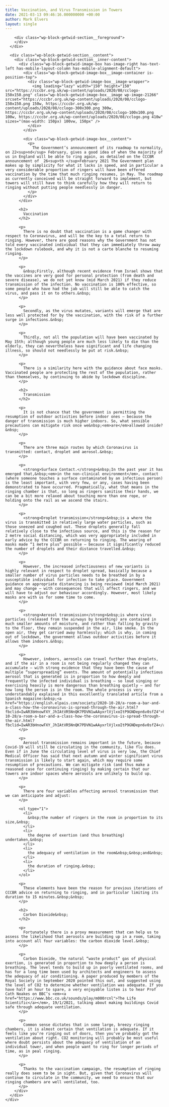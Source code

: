 ```yaml
---
title: Vaccination, and Virus Transmission in Towers
date: 2021-03-13 09:46:16.000000000 +00:00
author: Mark Elvers
layout: single
---
```

<div class="wp-block-getwid-section">
  <div class="wp-block-getwid-section__wrapper">
    <div class="wp-block-getwid-section__inner-wrapper">
      <div class="wp-block-getwid-section__background-holder">
        <div class="wp-block-getwid-section__background">
        </div>
        
        <div class="wp-block-getwid-section__foreground">
        </div>
      </div>
      
      <div class="wp-block-getwid-section__content">
        <div class="wp-block-getwid-section__inner-content">
          <div class="wp-block-getwid-image-box has-image-right has-text-left has-mobile-layout-column has-mobile-alignment-default">
            <div class="wp-block-getwid-image-box__image-container is-position-top">
              <div class="wp-block-getwid-image-box__image-wrapper">
                <img loading="lazy" width="150" height="150" src="https://cccbr.org.uk/wp-content/uploads/2020/08/cclogo-150x150.png" class="wp-block-getwid-image-box__image wp-image-21266" srcset="https://cccbr.org.uk/wp-content/uploads/2020/08/cclogo-150x150.png 150w, https://cccbr.org.uk/wp-content/uploads/2020/08/cclogo-300x300.png 300w, https://cccbr.org.uk/wp-content/uploads/2020/08/cclogo-100x100.png 100w, https://cccbr.org.uk/wp-content/uploads/2020/08/cclogo.png 410w" sizes="(max-width: 150px) 100vw, 150px" />
              </div>
            </div>
            
            <div class="wp-block-getwid-image-box__content">
              <p>
                The Government’s announcement of its roadmap to normality, on 22<sup>nd</sup> February, gives a good idea of when the majority of us in England will be able to ring again, as detailed on the CCCBR announcement of  26<sup>th </sup>February 2021 The Government plan makes up by simplicity for what it lacks in speed, and in particular a very considerable proportion of ringers will have been offered vaccination by the time that much ringing resumes, in May. The roadmap as currently conceived will be straight forward to implement, but towers will still have to think carefully how they will return to ringing without putting people needlessly in danger.
              </p>
            </div>
          </div>
          
          <h2>
            Vaccination
          </h2>
          
          <p>
            There is no doubt that vaccination is a game changer with respect to Coronavirus, and will be the key to a total return to ringing. However, there are good reasons why the Government has not told every vaccinated individual that they can immediately throw away the lockdown rulebook, and why it is not a carte blanche to resuming ringing.
          </p>
          
          <p>
            &nbsp;Firstly, although recent evidence from Israel shows that the vaccines are very good for personal protection (from death and severe disease), we do not yet know (mid March 2021) if they reduce transmission of the infection. No vaccination is 100% effective, so some people who have had the jab will still be able to catch the virus, and pass it on to others.&nbsp;
          </p>
          
          <p>
            Secondly, as the virus mutates, variants will emerge that are less well protected for by the vaccination, with the risk of a further surge in infections.&nbsp;
          </p>
          
          <p>
            Thirdly, not all the population will have been vaccinated by May 15th; although young people are much less likely to die than the elderly, they can nevertheless have significant and life changing illness, so should not needlessly be put at risk.&nbsp;
          </p>
          
          <p>
            There is a similarity here with the guidance about face masks. Vaccinated people are protecting the rest of the population, rather than themselves, by continuing to abide by lockdown discipline.
          </p>
          
          <h2>
            Transmission
          </h2>
          
          <p>
            It is not chance that the government is permitting the resumption of outdoor activities before indoor ones – because the danger of transmission is much higher indoors. So, what sensible precautions can mitigate risk once we&nbsp;<em>are</em>allowed inside?&nbsp;
          </p>
          
          <p>
            There are three main routes by which Coronavirus is transmitted: contact, droplet and aerosol.&nbsp;
          </p>
          
          <p>
            <strong>Surface Contact.</strong>&nbsp;In the past year it has emerged that,&nbsp;<em>in the non-clinical environment</em>, contact (where someone touches a surface contaminated by an infectious person) is the least important, with very few, or any, cases having been demonstrated to have occurred. Pragmatically, what that means in the ringing chamber is that, so long as ringers sanitise their hands, we can be a bit more relaxed about touching more than one rope, or holding onto the rail as we ascend the stairs.
          </p>
          
          <p>
            <strong>Droplet transmission</strong>&nbsp;is a where the virus is transmitted in relatively large water particles, such as those sneezed and coughed out. These droplets generally fall relatively close to the infectious source, and this is the reason for 2 metre social distancing, which was very appropriately included in early advice by the CCCBR on returning to ringing. The wearing of masks made “1 metre plus” possible – because it significantly reduced the number of droplets and their distance travelled.&nbsp;
          </p>
          
          <p>
            However, the increased infectiousness of new variants is highly relevant in respect to droplet spread, basically because a smaller number of virus particles needs to be breathed in by a susceptible individual for infection to take place. Government guidance on appropriate distancing is being reviewed (mid March 2021) and may change – with consequences that will affect ringers, and we will have to adjust our behaviour accordingly. However, most likely masks are with us for some time to come.
          </p>
          
          <p>
            <strong>Aerosol transmission</strong>&nbsp;is where virus particles (released from the airways by breathing) are contained in much smaller amounts of moisture, and rather than falling by gravity to the floor, they remain suspended in the air, like smoke. In the open air, they get carried away harmlessly; which is why, in coming out of lockdown, the government allows outdoor activities before it allows them indoors.&nbsp;
          </p>
          
          <p>
            However, indoors, aerosols can travel further than droplets, and if the air in a room is not being regularly changed they can accumulate – with strong evidence that they have been the cause of multiple “superspreading” events. The amount of potentially infectious aerosol that is generated is in proportion to how deeply and frequently the infected individual is breathing – so loud singing or exercising heavily is more dangerous than breathing quietly – and for how long the person is in the room. The whole process is very understandably explained in this excellently translated article from a Spanish magazine:&nbsp;<a href="https://english.elpais.com/society/2020-10-28/a-room-a-bar-and-a-class-how-the-coronavirus-is-spread-through-the-air.html?fbclid=IwAR3bHnowFXY_JhIAtVR5NnQK7PDVN1wAAyxrlVjlxoItP9GNDepn6v0sfZ4">https://english.elpais.com/society/2020-10-28/a-room-a-bar-and-a-class-how-the-coronavirus-is-spread-through-the-air.html?fbclid=IwAR3bHnowFXY_JhIAtVR5NnQK7PDVN1wAAyxrlVjlxoItP9GNDepn6v0sfZ4</a>
          </p>
          
          <p>
            Aerosol transmission remains important in the future, because Covid-19 will still be circulating in the community, like flu does. Even if in June the circulating level of virus is very low, the Chief Medical Officer has said that next autumn and winter significant virus transmission is likely to start again, which may require some resumption of precautions. We can mitigate risk (and thus make a reasoned case for continuing ringing) by making certain that our towers are indoor spaces where aerosols are unlikely to build up.
          </p>
          
          <p>
            There are four variables affecting aerosol transmission that we can anticipate and adjust:
          </p>
          
          <ol type="1">
            <li>
              &nbsp;the number of ringers in the room in proportion to its size,&nbsp;
            </li>
            <li>
              the degree of exertion (and thus breathing) undertaken,&nbsp;
            </li>
            <li>
              the adequacy of ventilation in the room&nbsp;&nbsp;and&nbsp;
            </li>
            <li>
              the duration of ringing.&nbsp;
            </li>
          </ol>
          
          <p>
            These elements have been the reason for previous iterations of CCCBR advice on returning to ringing, and in particular limiting its duration to 15 minutes.&nbsp;&nbsp;
          </p>
          
          <h2>
            Carbon Dioxide&nbsp;
          </h2>
          
          <p>
            Fortunately there is a proxy measurement that can help us to assess the likelihood that aerosols are building up in a room, taking into account all four variables: the carbon dioxide level.&nbsp;
          </p>
          
          <p>
            Carbon Dioxide, the natural “waste product” gas of physical exertion, is generated in proportion to how deeply a person is breathing. The level tends to build up in poorly ventilated rooms, and has for a long time been used by architects and engineers to assess the adequacy of air conditioning. A paper produced by members of the Royal Society in September 2020 pointed this out, and suggested using the level of CO2 to determine whether ventilation was adequate. If you have half an hour to spare, a very enjoyable listen is to hear Prof Cath Noakes on BBC’s <em><a href="https://www.bbc.co.uk/sounds/play/m000rcnl">The Life Scientific</a></em>, 19/1/2021, talking about making buildings Covid safe through adequate ventilation.
          </p>
          
          <p>
            Common sense dictates that in some large, breezy ringing chambers, it is almost certain that ventilation is adequate. If it feels like you’re ringing out of doors, then you’ve probably got the ventilation about right. CO2 monitoring will probably be most useful where doubt persists about the adequacy of ventilation of an individual tower, and when people want to ring for longer periods of time, as in peal ringing.
          </p>
          
          <p>
            Thanks to the vaccination campaign, the resumption of ringing really does seem to be in sight. But, given that Coronavirus will continue to circulate in the community, we need to ensure that our ringing chambers are well ventilated, too.
          </p>
        </div>
      </div>
    </div>
  </div>
</div>

